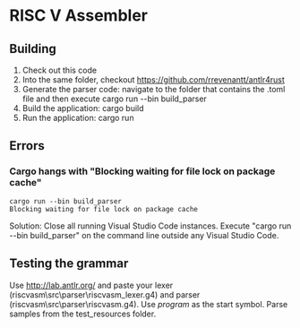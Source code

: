 # RISC V Assembler

## Building

1. Check out this code 
1. Into the same folder, checkout https://github.com/rrevenantt/antlr4rust
1. Generate the parser code: navigate to the folder that contains the .toml file and then execute cargo run --bin build_parser
1. Build the application: cargo build
1. Run the application: cargo run

## Errors

### Cargo hangs with "Blocking waiting for file lock on package cache"

```
cargo run --bin build_parser
Blocking waiting for file lock on package cache
```

Solution: Close all running Visual Studio Code instances. Execute "cargo run --bin build_parser" on the command line outside 
any Visual Studio Code.

## Testing the grammar

Use http://lab.antlr.org/ and paste your lexer (riscvasm\src\parser\riscvasm_lexer.g4) and parser (riscvasm\src\parser\riscvasm.g4).
Use *program* as the start symbol.
Parse samples from the test_resources folder.